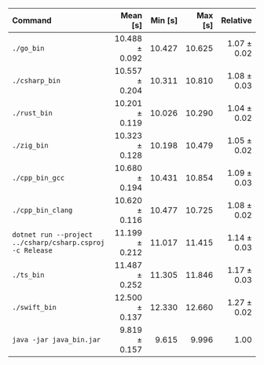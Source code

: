 | Command | Mean [s] | Min [s] | Max [s] | Relative |
|:---|---:|---:|---:|---:|
| `./go_bin` | 10.488 ± 0.092 | 10.427 | 10.625 | 1.07 ± 0.02 |
| `./csharp_bin` | 10.557 ± 0.204 | 10.311 | 10.810 | 1.08 ± 0.03 |
| `./rust_bin` | 10.201 ± 0.119 | 10.026 | 10.290 | 1.04 ± 0.02 |
| `./zig_bin` | 10.323 ± 0.128 | 10.198 | 10.479 | 1.05 ± 0.02 |
| `./cpp_bin_gcc` | 10.680 ± 0.194 | 10.431 | 10.854 | 1.09 ± 0.03 |
| `./cpp_bin_clang` | 10.620 ± 0.116 | 10.477 | 10.725 | 1.08 ± 0.02 |
| `dotnet run --project ../csharp/csharp.csproj -c Release` | 11.199 ± 0.212 | 11.017 | 11.415 | 1.14 ± 0.03 |
| `./ts_bin` | 11.487 ± 0.252 | 11.305 | 11.846 | 1.17 ± 0.03 |
| `./swift_bin` | 12.500 ± 0.137 | 12.330 | 12.660 | 1.27 ± 0.02 |
| `java -jar java_bin.jar` | 9.819 ± 0.157 | 9.615 | 9.996 | 1.00 |
